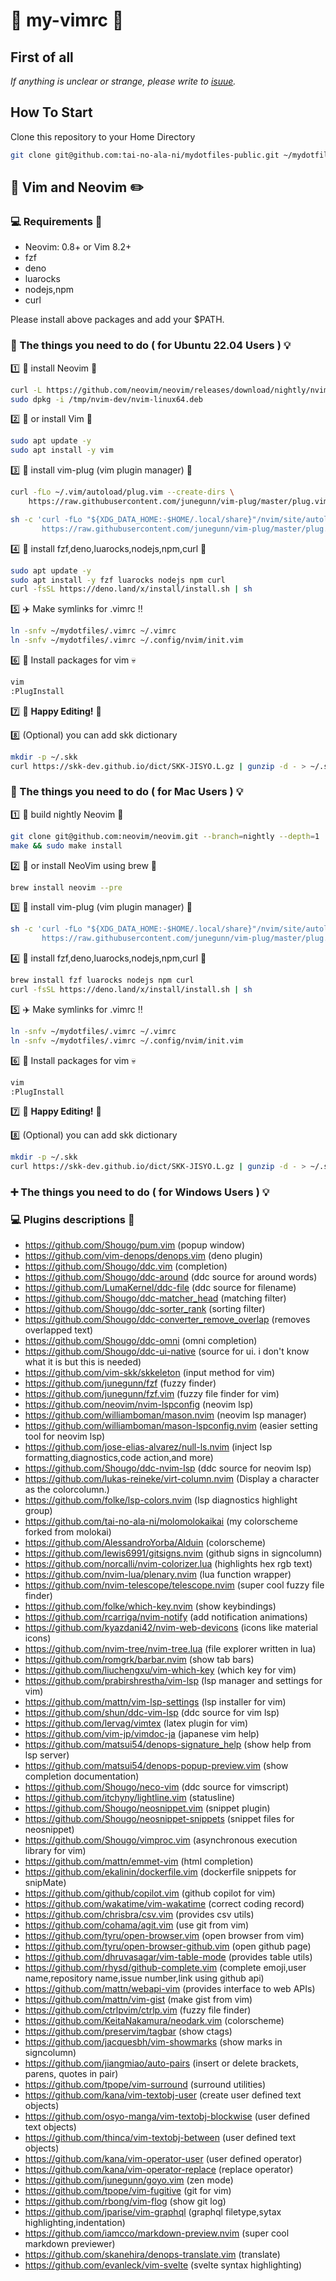 # :pushpin: my-vimrc :green_book:

## First of all

*If anything is unclear or strange, please write to [isuue](https://github.com/tai-no-ala-ni/my-vimrc/issues/new/choose).*

## How To Start

Clone this repository to your Home Directory

```bash
git clone git@github.com:tai-no-ala-ni/mydotfiles-public.git ~/mydotfiles
```

## :page_with_curl: Vim and Neovim :pencil2:

### :computer: Requirements :ledger:

- Neovim: 0.8+ or Vim 8.2+
- fzf
- deno
- luarocks
- nodejs,npm
- curl

Please install above packages and add your $PATH.

### :penguin: The things you need to do ( for Ubuntu 22.04 Users ) :bulb:

:one: :beginner: install Neovim :email:

```bash
curl -L https://github.com/neovim/neovim/releases/download/nightly/nvim-linux64.deb --create-dirs -o /tmp/nvim-deb/nvim-linux64.deb
sudo dpkg -i /tmp/nvim-dev/nvim-linux64.deb
```

:two: :beginner: or install Vim :email:

```bash
sudo apt update -y
sudo apt install -y vim
```

:three: :ticket: install vim-plug (vim plugin manager) :helicopter:

```bash
curl -fLo ~/.vim/autoload/plug.vim --create-dirs \
    https://raw.githubusercontent.com/junegunn/vim-plug/master/plug.vim
```

```bash
sh -c 'curl -fLo "${XDG_DATA_HOME:-$HOME/.local/share}"/nvim/site/autoload/plug.vim --create-dirs \
       https://raw.githubusercontent.com/junegunn/vim-plug/master/plug.vim'
```

:four: :bullettrain_front: install fzf,deno,luarocks,nodejs,npm,curl :nut_and_bolt:

```bash
sudo apt update -y
sudo apt install -y fzf luarocks nodejs npm curl
curl -fsSL https://deno.land/x/install/install.sh | sh
```

:five: :airplane: Make symlinks for .vimrc :bangbang:

```bash
ln -snfv ~/mydotfiles/.vimrc ~/.vimrc
ln -snfv ~/mydotfiles/.vimrc ~/.config/nvim/init.vim
```

:six: :rocket: Install packages for vim :skull:

```bash
vim
:PlugInstall
```

:seven: :tada: **Happy Editing!** :confetti_ball:

:eight: (Optional) you can add skk dictionary

```bash
mkdir -p ~/.skk
curl https://skk-dev.github.io/dict/SKK-JISYO.L.gz | gunzip -d - > ~/.skk/SKK-JISYO.L
```

### :apple: The things you need to do ( for Mac Users ) :bulb:

:one: :beginner: build nightly Neovim :email:

```bash
git clone git@github.com:neovim/neovim.git --branch=nightly --depth=1
make && sudo make install
```

:two: :beginner: or install NeoVim using brew :email:

```bash
brew install neovim --pre
```

:three: :ticket: install vim-plug (vim plugin manager) :helicopter:

```bash
sh -c 'curl -fLo "${XDG_DATA_HOME:-$HOME/.local/share}"/nvim/site/autoload/plug.vim --create-dirs \
       https://raw.githubusercontent.com/junegunn/vim-plug/master/plug.vim'
```

:four: :bullettrain_front: install fzf,deno,luarocks,nodejs,npm,curl :nut_and_bolt:

```bash
brew install fzf luarocks nodejs npm curl
curl -fsSL https://deno.land/x/install/install.sh | sh
```

:five: :airplane: Make symlinks for .vimrc :bangbang:

```bash
ln -snfv ~/mydotfiles/.vimrc ~/.vimrc
ln -snfv ~/mydotfiles/.vimrc ~/.config/nvim/init.vim
```

:six: :rocket: Install packages for vim :skull:

```bash
vim
:PlugInstall
```

:seven: :tada: **Happy Editing!** :confetti_ball:

:eight: (Optional) you can add skk dictionary

```bash
mkdir -p ~/.skk
curl https://skk-dev.github.io/dict/SKK-JISYO.L.gz | gunzip -d - > ~/.skk/SKK-JISYO.L
```

### :heavy_plus_sign: The things you need to do ( for Windows Users ) :bulb:

### :computer: Plugins descriptions :tokyo_tower:

- https://github.com/Shougo/pum.vim (popup window)
- https://github.com/vim-denops/denops.vim (deno plugin)
- https://github.com/Shougo/ddc.vim (completion)
- https://github.com/Shougo/ddc-around (ddc source for around words)
- https://github.com/LumaKernel/ddc-file (ddc source for filename)
- https://github.com/Shougo/ddc-matcher_head (matching filter)
- https://github.com/Shougo/ddc-sorter_rank (sorting filter)
- https://github.com/Shougo/ddc-converter_remove_overlap (removes overlapped text)
- https://github.com/Shougo/ddc-omni (omni completion)
- https://github.com/Shougo/ddc-ui-native (source for ui. i don't know what it is but this is needed)
- https://github.com/vim-skk/skkeleton (input method for vim)
- https://github.com/junegunn/fzf (fuzzy finder)
- https://github.com/junegunn/fzf.vim (fuzzy file finder for vim)
- https://github.com/neovim/nvim-lspconfig (neovim lsp)
- https://github.com/williamboman/mason.nvim (neovim lsp manager)
- https://github.com/williamboman/mason-lspconfig.nvim (easier setting tool for neovim lsp)
- https://github.com/jose-elias-alvarez/null-ls.nvim (inject lsp formatting,diagnostics,code action,and more)
- https://github.com/Shougo/ddc-nvim-lsp (ddc source for neovim lsp)
- https://github.com/lukas-reineke/virt-column.nvim (Display a character as the colorcolumn.)
- https://github.com/folke/lsp-colors.nvim (lsp diagnostics highlight group)
- https://github.com/tai-no-ala-ni/molomolokaikai (my colorscheme forked from molokai)
- https://github.com/AlessandroYorba/Alduin (colorscheme)
- https://github.com/lewis6991/gitsigns.nvim (github signs in signcolumn)
- https://github.com/norcalli/nvim-colorizer.lua (highlights hex rgb text)
- https://github.com/nvim-lua/plenary.nvim (lua function wrapper)
- https://github.com/nvim-telescope/telescope.nvim (super cool fuzzy file finder)
- https://github.com/folke/which-key.nvim (show keybindings)
- https://github.com/rcarriga/nvim-notify (add notification animations)
- https://github.com/kyazdani42/nvim-web-devicons (icons like material icons)
- https://github.com/nvim-tree/nvim-tree.lua (file explorer written in lua)
- https://github.com/romgrk/barbar.nvim (show tab bars)
- https://github.com/liuchengxu/vim-which-key (which key for vim)
- https://github.com/prabirshrestha/vim-lsp (lsp manager and settings for vim)
- https://github.com/mattn/vim-lsp-settings (lsp installer for vim)
- https://github.com/shun/ddc-vim-lsp (ddc source for vim lsp)
- https://github.com/lervag/vimtex (latex plugin for vim)
- https://github.com/vim-jp/vimdoc-ja (japanese vim help)
- https://github.com/matsui54/denops-signature_help (show help from lsp server)
- https://github.com/matsui54/denops-popup-preview.vim (show completion documentation)
- https://github.com/Shougo/neco-vim (ddc source for vimscript)
- https://github.com/itchyny/lightline.vim (statusline)
- https://github.com/Shougo/neosnippet.vim (snippet plugin)
- https://github.com/Shougo/neosnippet-snippets (snippet files for neosnippet)
- https://github.com/Shougo/vimproc.vim (asynchronous execution library for vim)
- https://github.com/mattn/emmet-vim (html completion)
- https://github.com/ekalinin/dockerfile.vim (dockerfile snippets for snipMate)
- https://github.com/github/copilot.vim (github copilot for vim)
- https://github.com/wakatime/vim-wakatime (correct coding record)
- https://github.com/chrisbra/csv.vim (provides csv utils)
- https://github.com/cohama/agit.vim (use git from vim)
- https://github.com/tyru/open-browser.vim (open browser from vim)
- https://github.com/tyru/open-browser-github.vim (open github page)
- https://github.com/dhruvasagar/vim-table-mode (provides table utils)
- https://github.com/rhysd/github-complete.vim (complete emoji,user name,repository name,issue number,link using github api)
- https://github.com/mattn/webapi-vim (provides interface to web APIs)
- https://github.com/mattn/vim-gist (make gist from vim)
- https://github.com/ctrlpvim/ctrlp.vim (fuzzy file finder)
- https://github.com/KeitaNakamura/neodark.vim (colorscheme)
- https://github.com/preservim/tagbar (show ctags)
- https://github.com/jacquesbh/vim-showmarks (show marks in signcolumn)
- https://github.com/jiangmiao/auto-pairs (insert or delete brackets, parens, quotes in pair)
- https://github.com/tpope/vim-surround (surround utilities)
- https://github.com/kana/vim-textobj-user (create user defined text objects)
- https://github.com/osyo-manga/vim-textobj-blockwise (user defined text objects)
- https://github.com/thinca/vim-textobj-between (user defined text objects)
- https://github.com/kana/vim-operator-user (user defined operator)
- https://github.com/kana/vim-operator-replace (replace operator)
- https://github.com/junegunn/goyo.vim (zen mode)
- https://github.com/tpope/vim-fugitive (git for vim)
- https://github.com/rbong/vim-flog (show git log)
- https://github.com/jparise/vim-graphql (graphql filetype,sytax highlighting,indentation)
- https://github.com/iamcco/markdown-preview.nvim (super cool markdown previewer)
- https://github.com/skanehira/denops-translate.vim (translate)
- https://github.com/evanleck/vim-svelte (svelte syntax highlighting)
